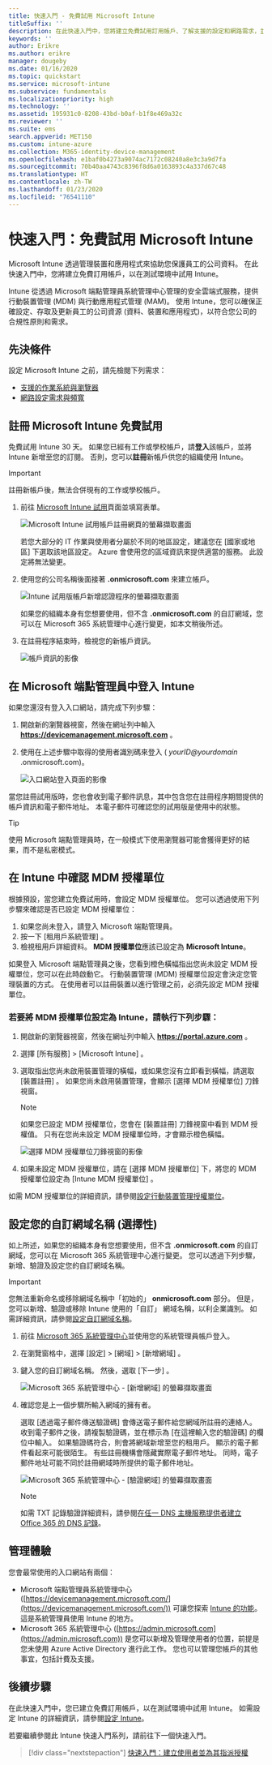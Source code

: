 ```yaml
---
title: 快速入門 - 免費試用 Microsoft Intune
titleSuffix: ''
description: 在此快速入門中，您將建立免費試用訂用帳戶、了解支援的設定和網路需求，並選擇性地設定您的網域名稱。
keywords: ''
author: Erikre
ms.author: erikre
manager: dougeby
ms.date: 01/16/2020
ms.topic: quickstart
ms.service: microsoft-intune
ms.subservice: fundamentals
ms.localizationpriority: high
ms.technology: ''
ms.assetid: 195931c0-8208-43bd-b0af-b1f8e469a32c
ms.reviewer: ''
ms.suite: ems
search.appverid: MET150
ms.custom: intune-azure
ms.collection: M365-identity-device-management
ms.openlocfilehash: e1baf0b4273a9074ac7172c08240a8e3c3a9d7fa
ms.sourcegitcommit: 70b40aa4743c8396f8d6a0163893c4a337d67c48
ms.translationtype: HT
ms.contentlocale: zh-TW
ms.lasthandoff: 01/23/2020
ms.locfileid: "76541110"
---
```

# <a name="quickstart-try-microsoft-intune-for-free"></a>快速入門：免費試用 Microsoft Intune

Microsoft Intune 透過管理裝置和應用程式來協助您保護員工的公司資料。 在此快速入門中，您將建立免費訂用帳戶，以在測試環境中試用 Intune。

Intune 從透過 Microsoft 端點管理員系統管理中心管理的安全雲端式服務，提供行動裝置管理 (MDM) 與行動應用程式管理 (MAM)。 使用 Intune，您可以確保正確設定、存取及更新員工的公司資源 (資料、裝置和應用程式)，以符合您公司的合規性原則和需求。

## <a name="prerequisites"></a>先決條件
設定 Microsoft Intune 之前，請先檢閱下列需求：

- [支援的作業系統與瀏覽器](supported-devices-browsers.md)
- [網路設定需求與頻寬](network-bandwidth-use.md)

## <a name="sign-up-for-a-microsoft-intune-free-trial"></a>註冊 Microsoft Intune 免費試用

免費試用 Intune 30 天。 如果您已經有工作或學校帳戶，請**登入**該帳戶，並將 Intune 新增至您的訂閱。 否則，您可以**註冊**新帳戶供您的組織使用 Intune。

> [!IMPORTANT]
> 註冊新帳戶後，無法合併現有的工作或學校帳戶。

1. 前往 [Microsoft Intune 試用](https://go.microsoft.com/fwlink/?linkid=2019088)頁面並填寫表單。

    ![Microsoft Intune 試用帳戶註冊網頁的螢幕擷取畫面](./media/free-trial-sign-up/account-sign-up-site-full-browser.png)

    若您大部分的 IT 作業與使用者分屬於不同的地區設定，建議您在 [國家或地區]  下選取該地區設定。 Azure 會使用您的區域資訊來提供適當的服務。 此設定將無法變更。

2. 使用您的公司名稱後面接著 **.onmicrosoft.com** 來建立帳戶。 

    ![Intune 試用版帳戶新增認證程序的螢幕擷取畫面](./media/free-trial-sign-up/account-sign-up-site-user-id.png)

    如果您的組織本身有您想要使用，但不含 **.onmicrosoft.com** 的自訂網域，您可以在 Microsoft 365 系統管理中心進行變更，如本文稍後所述。

3. 在註冊程序結束時，檢視您的新帳戶資訊。

    ![帳戶資訊的影像](./media/free-trial-sign-up/intune-end-of-sign-up-process.png) 

## <a name="sign-in-to-intune-in-the-microsoft-endpoint-manager"></a>在 Microsoft 端點管理員中登入 Intune

如果您還沒有登入入口網站，請完成下列步驟：

1. 開啟新的瀏覽器視窗，然後在網址列中輸入 **https://devicemanagement.microsoft.com** 。 
2. 使用在上述步驟中取得的使用者識別碼來登入 ( *yourID@yourdomain* .onmicrosoft.com)。

    ![入口網站登入頁面的影像](./media/free-trial-sign-up/azure-portal-signin.png)

當您註冊試用版時，您也會收到電子郵件訊息，其中包含您在註冊程序期間提供的帳戶資訊和電子郵件地址。 本電子郵件可確認您的試用版是使用中的狀態。

> [!TIP]
> 使用 Microsoft 端點管理員時，在一般模式下使用瀏覽器可能會獲得更好的結果，而不是私密模式。

## <a name="confirm-the-mdm-authority-in-intune"></a>在 Intune 中確認 MDM 授權單位

根據預設，當您建立免費試用時，會設定 MDM 授權單位。 您可以透過使用下列步驟來確認是否已設定 MDM 授權單位：

1. 如果您尚未登入，請登入 Microsoft 端點管理員。
2. 按一下 [租用戶系統管理]  。
3. 檢視租用戶詳細資料。 **MDM 授權單位**應該已設定為 **Microsoft Intune**。

如果登入 Microsoft 端點管理員之後，您看到橙色橫幅指出您尚未設定 MDM 授權單位，您可以在此時啟動它。 行動裝置管理 (MDM) 授權單位設定會決定您管理裝置的方式。 在使用者可以註冊裝置以進行管理之前，必須先設定 MDM 授權單位。

### <a name="to-set-the-mdm-authority-to-intune-follow-these-steps"></a>若要將 MDM 授權單位設定為 Intune，請執行下列步驟：

1. 開啟新的瀏覽器視窗，然後在網址列中輸入 **https://portal.azure.com** 。 
2. 選擇 [所有服務]   > [Microsoft Intune]  。
3. 選取指出您尚未啟用裝置管理的橫幅，或如果您沒有立即看到橫幅，請選取 [裝置註冊]  。 如果您尚未啟用裝置管理，會顯示 [選擇 MDM 授權單位]  刀鋒視窗。

    > [!NOTE]
    > 如果您已設定 MDM 授權單位，您會在 [裝置註冊]  刀鋒視窗中看到 MDM 授權值。 只有在您尚未設定 MDM 授權單位時，才會顯示橙色橫幅。 

    ![選擇 MDM 授權單位刀鋒視窗的影像](./media/free-trial-sign-up/choose-mdm-authority.png) 

4. 如果未設定 MDM 授權單位，請在 [選擇 MDM 授權單位]  下，將您的 MDM 授權單位設定為 [Intune MDM 授權單位]  。

如需 MDM 授權單位的詳細資訊，請參閱[設定行動裝置管理授權單位](mdm-authority-set.md)。

## <a name="configure-your-custom-domain-name-optional"></a>設定您的自訂網域名稱 (選擇性)

如上所述，如果您的組織本身有您想要使用，但不含 **.onmicrosoft.com** 的自訂網域，您可以在 Microsoft 365 系統管理中心進行變更。 您可以透過下列步驟，新增、驗證及設定您的自訂網域名稱。  

> [!IMPORTANT]
> 您無法重新命名或移除網域名稱中「初始的」  **onmicrosoft.com** 部分。 但是，您可以新增、驗證或移除 Intune 使用的「自訂」  網域名稱，以利企業識別。 如需詳細資訊，請參閱[設定自訂網域名稱](custom-domain-name-configure.md)。

1. 前往 [Microsoft 365 系統管理中心](https://admin.microsoft.com)並使用您的系統管理員帳戶登入。

2. 在瀏覽窗格中，選擇 [設定]   > [網域]   > [新增網域]  。

3. 鍵入您的自訂網域名稱。 然後，選取 [下一步]  。

   ![Microsoft 365 系統管理中心 - [新增網域] 的螢幕擷取畫面](./media/free-trial-sign-up/domain-custom-add.png)

4. 確認您是上一個步驟所輸入網域的擁有者。 
    
    選取 [透過電子郵件傳送驗證碼]  會傳送電子郵件給您網域所註冊的連絡人。 收到電子郵件之後，請複製驗證碼，並在標示為 [在這裡輸入您的驗證碼]  的欄位中輸入。 如果驗證碼符合，則會將網域新增至您的租用戶。 顯示的電子郵件看起來可能很陌生。 有些註冊機構會隱藏實際電子郵件地址。 同時，電子郵件地址可能不同於註冊網域時所提供的電子郵件地址。

   ![Microsoft 365 系統管理中心 - [驗證網域] 的螢幕擷取畫面](./media/free-trial-sign-up/domain-custom-verify.png)

   > [!NOTE]
   > 如需 TXT 記錄驗證詳細資料，請參閱[在任一 DNS 主機服務提供者建立 Office 365 的 DNS 記錄](https://support.office.com/article/Create-DNS-records-at-any-DNS-hosting-provider-for-Office-365-7B7B075D-79F9-4E37-8A9E-FB60C1D95166)。

## <a name="admin-experiences"></a>管理體驗

您會最常使用的入口網站有兩個：
- Microsoft 端點管理員系統管理中心 ([https://devicemanagement.microsoft.com/](https://devicemanagement.microsoft.com/)) 可讓您探索 [Intune 的功能](what-is-intune.md)。 這是系統管理員使用 Intune 的地方。
- Microsoft 365 系統管理中心 ([https://admin.microsoft.com](https://admin.microsoft.com)) 是您可以新增及管理使用者的位置，前提是您未使用 Azure Active Directory 進行此工作。 您也可以管理您帳戶的其他事宜，包括計費及支援。

## <a name="next-steps"></a>後續步驟

在此快速入門中，您已建立免費訂用帳戶，以在測試環境中試用 Intune。 如需設定 Intune 的詳細資訊，請參閱[設定 Intune](setup-steps.md)。

若要繼續參閱此 Intune 快速入門系列，請前往下一個快速入門。

> [!div class="nextstepaction"]
> [快速入門：建立使用者並為其指派授權](quickstart-create-user.md)
